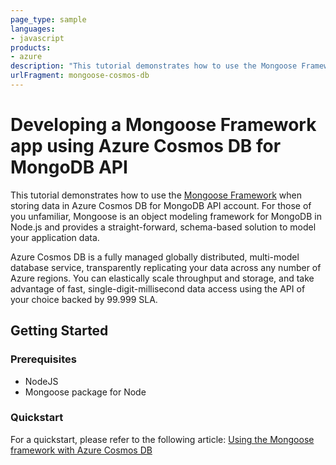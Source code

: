 ```yaml
---
page_type: sample
languages:
- javascript
products:
- azure
description: "This tutorial demonstrates how to use the Mongoose Framework when storing data in Azure Cosmos DB for MongoDB API account."
urlFragment: mongoose-cosmos-db
---
```


# Developing a Mongoose Framework app using Azure Cosmos DB for MongoDB API
This tutorial demonstrates how to use the [Mongoose Framework](http://mongoosejs.com/) when storing data in Azure Cosmos DB for MongoDB API account. For those of you unfamiliar, Mongoose is an object modeling framework for MongoDB in Node.js and provides a straight-forward, schema-based solution to model your application data.

Azure Cosmos DB is a fully managed globally distributed, multi-model database service, transparently replicating your data across any number of Azure regions. You can elastically scale throughput and storage, and take advantage of fast, single-digit-millisecond data access using the API of your choice backed by 99.999 SLA.

## Getting Started

### Prerequisites

- NodeJS
- Mongoose package for Node

### Quickstart

For a quickstart, please refer to the following article: [Using the Mongoose framework with Azure Cosmos DB](https://docs.microsoft.com/en-us/azure/cosmos-db/mongodb-mongoose)
